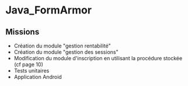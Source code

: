 # Java_FormArmor

## Missions
- Création du module "gestion rentabilité"
- Création du module "gestion des sessions"
- Modification du module d'inscription en utilisant la procédure stockée (cf page 10)
- Tests unitaires
- Application Android
